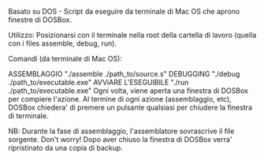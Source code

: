Basato su DOS - Script da eseguire da terminale di Mac OS che aprono finestre di DOSBox.

Utilizzo:
Posizionarsi con il terminale nella root della cartella
di lavoro (quella con i files assemble, debug, run).

Comandi (da terminale di Mac OS):

ASSEMBLAGGIO "./assemble ./path_to/source.s"
DEBUGGING "./debug ./path_to/executable.exe"
AVViARE L'ESEGUIBILE "./run ./path_to/executable.exe"
Ogni volta, viene aperta una finestra di DOSBox per compiere
l'azione. Al termine di ogni azione (assemblaggio, etc),
DOSBox chiedera' di premere un pulsante qualsiasi per chiudere
la finestra di terminale.

NB: Durante la fase di assemblaggio, l'assemblatore
sovrascrive il file sorgente. Don't worry! Dopo aver chiuso
la finestra di DOSBox verra' ripristinato da una copia
di backup.